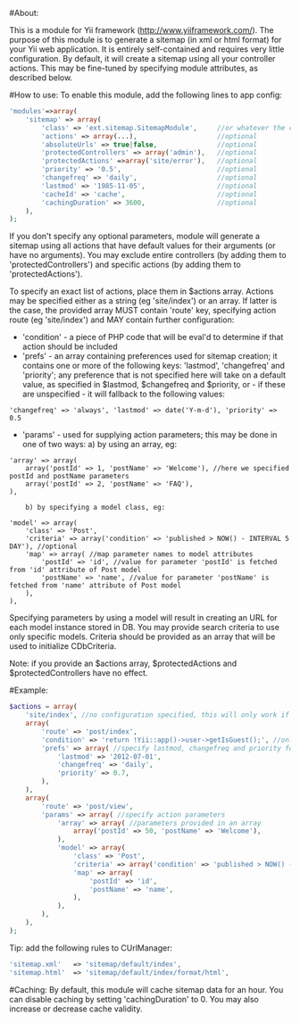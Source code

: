 #About:

This is a module for Yii framework (http://www.yiiframework.com/). The purpose of this module is
to generate a sitemap (in xml or html format) for your Yii web application. It is entirely self-contained
and requires very little configuration. By default, it will create a sitemap using all your controller actions.
This may be fine-tuned by specifying module attributes, as described below.

#How to use:
To enable this module, add the following lines to app config:
```php
'modules'=>array(
	'sitemap' => array(
		'class' => 'ext.sitemap.SitemapModule', 	//or whatever the correct path is
		'actions' => array(...), 					//optional
		'absoluteUrls' => true|false, 				//optional
		'protectedControllers' => array('admin'), 	//optional
		'protectedActions' =>array('site/error'), 	//optional
		'priority' => '0.5', 						//optional
		'changefreq' => 'daily', 					//optional
		'lastmod' => '1985-11-05', 					//optional
		'cacheId' => 'cache',						//optional
		'cachingDuration' => 3600,					//optional			
	),
);
```

If you don't specify any optional parameters, module will generate a sitemap 
using all actions that have default values for their arguments (or have no arguments).
You may exclude entire controllers (by adding them to 'protectedControllers')
and specific actions (by adding them to 'protectedActions').

To specify an exact list of actions, place them in $actions array.
Actions may be specified either as a string (eg 'site/index') or an array. 
If latter is the case, the provided array MUST contain 'route' key, specifying
action route (eg 'site/index') and MAY contain further configuration:
- 'condition' - a piece of PHP code that will be eval'd to determine if that action should be included
- 'prefs' - an array containing preferences used for sitemap creation;
		it contains one or more of the following keys: 'lastmod', 'changefreq' and 'priority';
		any preference that is not specified here will take on a default value,
		as specified in $lastmod, $changefreq and $priority, or - if these are unspecified -
		it will fallback to the following values: 
```
'changefreq' => 'always', 'lastmod' => date('Y-m-d'), 'priority' => 0.5
```
- 'params' - used for supplying action parameters; this may be done in one of two ways:
		a) by using an array, eg:
```
'array' => array(
	array('postId' => 1, 'postName' => 'Welcome'), //here we specified postId and postName parameters
	array('postId' => 2, 'postName' => 'FAQ'),
),
```
		b) by specifying a model class, eg:
```
'model' => array(
	'class' => 'Post',
	'criteria' => array('condition' => 'published > NOW() - INTERVAL 5 DAY'), //optional
	'map' => array( //map parameter names to model attributes
		'postId' => 'id', //value for parameter 'postId' is fetched from 'id' attribute of Post model 
		'postName' => 'name', //value for parameter 'postName' is fetched from 'name' attribute of Post model
	),
),
```

Specifying parameters by using a model will result in creating an URL for each model instance stored in DB.
You may provide search criteria to use only specific models. Criteria should be provided as an array
that will be used to initialize CDbCriteria.

Note: if you provide an $actions array, $protectedActions and $protectedControllers have no effect.

#Example:
```php
$actions = array(
	'site/index', //no configuration specified, this will only work if site/index has default argument values
	array(
		'route' => 'post/index',
		'condition' => 'return !Yii::app()->user->getIsGuest();', //only if user is not guest
		'prefs' => array( //specify lastmod, changefreq and priority for this URL only
			'lastmod' => '2012-07-01',
			'changefreq' => 'daily',
			'priority' => 0.7,
		),
	),
	array(
		'route' => 'post/view',
		'params' => array( //specify action parameters
			'array' => array( //parameters provided in an array
				array('postId' => 50, 'postName' => 'Welcome'),
			),
			'model' => array(
				'class' => 'Post',
				'criteria' => array('condition' => 'published > NOW() - INTERVAL 5 DAY')
				'map' => array(
					'postId' => 'id',
					'postName' => 'name',
				),
			),				
		),
	),
);
```

Tip: add the following rules to CUrlManager:
```php
'sitemap.xml' 	=> 'sitemap/default/index',
'sitemap.html' 	=> 'sitemap/default/index/format/html',
```
#Caching:
By default, this module will cache sitemap data for an hour.
You can disable caching by setting 'cachingDuration' to 0.
You may also increase or decrease cache validity.